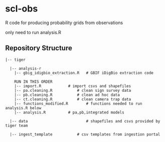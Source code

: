 # scl-obs
R code for producing probability grids from observations

only need to run analysis.R

## Repository Structure

	|-- tiger  
	
	  |-- analysis-r     	   
		|-- gbig_idigbio_extraction.R   # GBIF iDigBio extraction code
		
		RUN IN THIS ORDER
		|-- import.R   			# import csvs and shapefiles
		|-- pa.cleaning.R   		# clean sign survey data
		|-- pb.cleaning.R   		# clean ad hoc data
		|-- ct.cleaning.R   		# clean camera trap data
		|-- functions_modified.R        # functions needed to run analysis.R below
		|-- analysis.R   		# pa,pb,integrated models
		
	  |-- data                      	# shapefiles and csvs provided by tiger team
	  
	  |-- ingest_template			# csv templates from ingestion portal
